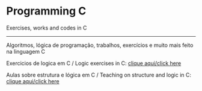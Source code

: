 # Programming C
  Exercises, works and codes in C
***
Algoritmos, lógica de programação, trabalhos, exercícios e muito mais feito na linguagem C

Exercicios de logica em C / Logic exercises in C: [clique aqui/click here](https://github.com/LeonardoReisAmorim/Programming-C/tree/master/atividades%20resolvidas)

Aulas sobre estrutura e lógica em C / Teaching on structure and logic in C: [clique aqui/click here](https://github.com/LeonardoReisAmorim/Programming-C/tree/master/aulas%20programa%C3%A7%C3%A3o%20c) 
